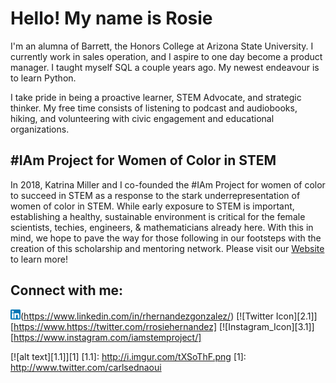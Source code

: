 # Hello! My name is Rosie

I'm an alumna of Barrett, the Honors College at Arizona State University. I currently work in sales operation, and I aspire to one day become a product manager. I taught myself SQL a couple years ago. My newest endeavour is to learn Python.

I take pride in being a proactive learner, STEM Advocate, and strategic thinker. My free time consists of listening to podcast and audiobooks, hiking, and volunteering with civic engagement and educational organizations.

## #IAm Project for Women of Color in STEM
In 2018, Katrina Miller and I co-founded the #IAm Project for women of color to succeed in STEM as a response to the stark underrepresentation of women of color in STEM. While early exposure to STEM is important, establishing a healthy, sustainable environment is critical for the female scientists, techies, engineers, & mathematicians already here. With this in mind, we hope to pave the way for those following in our footsteps with the creation of this scholarship and mentoring network. Please visit our [Website](http://www.iamstemproject.org) to learn more!

## Connect with me:
![Linkedin icon](images/linkedin.png)(https://www.linkedin.com/in/rhernandezgonzalez/)
[![Twitter Icon][2.1]][https://www.https://twitter.com/rrosiehernandez]
[![Instagram_Icon][3.1]][https://www.instagram.com/iamstemproject/]

[![alt text][1.1]][1]
[1.1]: http://i.imgur.com/tXSoThF.png
[1]: http://www.twitter.com/carlsednaoui
